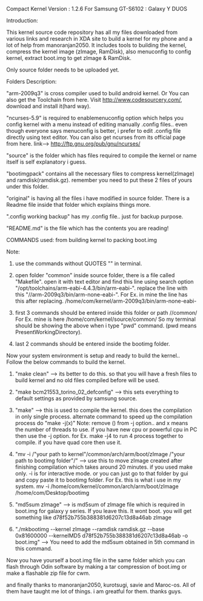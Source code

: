 Compact Kernel Version : 1.2.6
For Samsung GT-S6102 : Galaxy Y DUOS

Introduction:

This kernel source code repository has all my files downloaded from various links and research in XDA site to build a kernel for my phone and a lot of help from manoranjan2050. It includes tools to building the kernel, compress the kernel image (zImage, RamDisk), also menuconfig to config kernel, extract boot.img to get zImage & RamDisk.


Only source folder needs to be uploaded yet.


Folders Description:

"arm-2009q3" is cross compiler used to build android kernel.
Or You can also get the Toolchain from here. Visit http://www.codesourcery.com/, download and install it(hard way).

"ncurses-5.9" is required to enablemenuconfig option which helps you config kernel with a menu instead of editing manually .config files.. even though everyone says menuconfig is better, i prefer to edit .config file directly using text editor.
You can also get ncurses from its official page from here. link--> http://ftp.gnu.org/pub/gnu/ncurses/

"source" is the folder which has files required to compile the kernel or name itself is self explanatory i guess.

"bootimgpack" contains all the necessary files to compress kernel(zImage) and ramdisk(ramdisk.gz). remember you need to put these 2 files of yours under this folder.

"original" is having all the files i have modified in source folder. There is a Readme file inside that folder which explains things more.

".config working backup" has my .config file.. just for backup purpose.

"README.md" is the file which has the contents you are reading!



COMMANDS used: from building kernel to packing boot.img

Note: 
1. use the commands without QUOTES "" in terminal.

2. open folder "common" inside source folder, there is a file called "Makefile". open it with text editor and find this line using search option "/opt/toolchains/arm-eabi-4.4.3/bin/arm-eabi-". replace the line with this "/<your path to toolchain folder>/arm-2009q3/bin/arm-none-eabi-".
For Ex. in mine the line has this after replacing.
/home/com/kernel/arm-2009q3/bin/arm-none-eabi-

3. first 3 commands should be entered inside this folder or path
/<your path to kernel folder>/common/
For Ex. mine is here /home/com/kernel/source/common/
So my terminal should be showing the above when i type "pwd" command. (pwd means PresentWorkingDirectory).

4. last 2 commands should be entered inside the bootimg folder.

Now your system environment is setup and ready to build the kernel.. Follow the below commands to build the kernel.


1. "make clean" --> its better to do this. so that you will have a fresh files to build kernel and no old files compiled before will be used.

2. "make bcm21553_torino_02_defconfig" --> this sets everything to default settings as provided by samsung source.

3. "make" --> this is used to compile the kernel. this does the compilation in only single process.
alternate command to speed up the compilation process do "make -j(x)"
Note: remove () from -j option.. and x means the number of threads to use.
if you have new cpu or powerful cpu in PC then use the -j option.
for Ex. make -j4 to run 4 process together to compile. if you have quad core then use it.

4. "mv -i /"your path to kernel"/common/arch/arm/boot/zImage /"your path to bootimg folder"/" --> use this to move zImage created after finishing compilation which takes around 20 minutes. if you used make only. -i is for interactive mode. or you can just go to that folder by gui and copy paste it to bootimg folder.
For Ex. this is what i use in my system. 
mv -i /home/com/kernel/common/arch/arm/boot/zImage /home/com/Desktop/bootimg

5. "md5sum zImage" --> is md5sum of zImage file which is required in boot.img for galaxy y series. If you leave this. It wont boot.
you will get something like
d78f52b755b388381d6207c13d8a46ab zImage

6. "./mkbootimg --kernel zImage --ramdisk ramdisk.gz --base 0x81600000 --kernelMD5 d78f52b755b388381d6207c13d8a46ab -o boot.img" --> You need to add the md5sum obtained in 5th command in this command.

Now you have yourself a boot.img file in the same folder which you can flash through Odin software by making a tar compression of boot.img or make a flashable zip file for cwm.


and finally thanks to manoranjan2050, kurotsugi, savie and Maroc-os. All of them have taught me lot of things. i am greatful for them. thanks guys.
